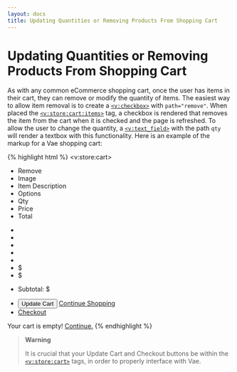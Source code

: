 ```yaml
---
layout: docs
title: Updating Quantities or Removing Products From Shopping Cart
---
```


# Updating Quantities or Removing Products From Shopping Cart

As with any common eCommerce shopping cart, once the user has items in
their cart, they can remove or modify the quantity of items. The easiest
way to allow item removal is to create a [`<v:checkbox>`](#v_checkbox)
with `path="remove"`. When placed the
[`<v:store:cart:items>`](#v_store_cart_items) tag, a checkbox is
rendered that removes the item from the cart when it is checked and the
page is refreshed. To allow the user to change the quantity, a
[`<v:text_field>`](#v_text_field) with the path `qty` will render a
textbox with this functionality. Here is an example of the markup for a
Vae shopping cart:

{% highlight html %}
<v:store:cart>
 <ul>
  <li>Remove</li>
  <li>Image</li>
  <li>Item Description</li>
  <li>Options</li>
  <li>Qty</li>
  <li>Price</li>
  <li>Total</li>
 </ul>
 <v:store:cart:items>
  <ul>
   <li><v:checkbox path="remove" /></li>
   <li><v:img path="image" /></li>
   <li><v:text path="name" /></li>
   <li><v:text path="option_value" />
   <li><v:text_field path="qty" size="1" /></li>
   <li>$<v:text path="price" number_format="2" /></li>
   <li>$<v:text path="total" number_format="2" /></li>
  </ul>
 </v:store:cart:items>
  <ul>
   <li>
    Subtotal: $<v:store:cart:subtotal /></li>
  </ul>
   <ul>
    <li>
     <input type="submit" value="Update Cart" />
     <a href="/">Continue Shopping</a></li>
    <li><a href="/register.html">Checkout</a></li></ul>
    <v:else>
     Your cart is empty!
     <a href="/">Continue.</a>
    </v:else>
   </v:store:cart>
{% endhighlight %}

> **Warning**
>
> It is crucial that your Update Cart and Checkout buttons be within the
> [`<v:store:cart>`](#v_store_cart) tags, in order to properly interface
> with Vae.
